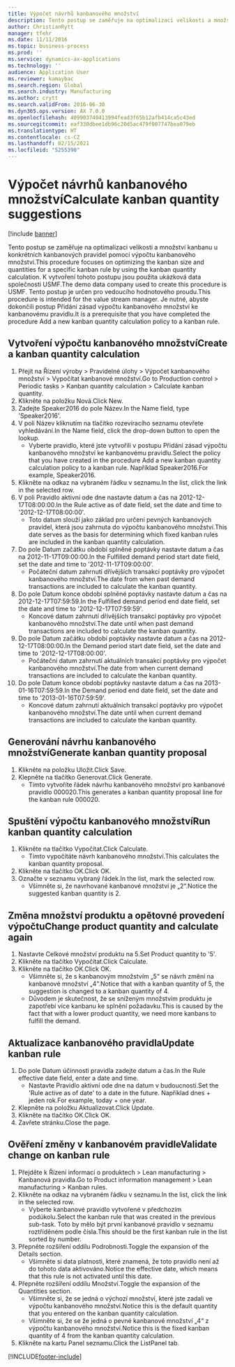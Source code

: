 ```yaml
---
title: Výpočet návrhů kanbanového množství
description: Tento postup se zaměřuje na optimalizaci velikosti a množství kanbanu u konkrétních kanbanových pravidel pomocí výpočtu kanbanového množství.
author: ChristianRytt
manager: tfehr
ms.date: 11/11/2016
ms.topic: business-process
ms.prod: ''
ms.service: dynamics-ax-applications
ms.technology: ''
audience: Application User
ms.reviewer: kamaybac
ms.search.region: Global
ms.search.industry: Manufacturing
ms.author: crytt
ms.search.validFrom: 2016-06-30
ms.dyn365.ops.version: AX 7.0.0
ms.openlocfilehash: 409903740413994fead3f65b12afb414ca5c43ed
ms.sourcegitcommit: eaf330dbee1db96c20d5ac479f007747bea079eb
ms.translationtype: HT
ms.contentlocale: cs-CZ
ms.lasthandoff: 02/15/2021
ms.locfileid: "5255390"
---
```

# <a name="calculate-kanban-quantity-suggestions"></a><span data-ttu-id="e0970-103">Výpočet návrhů kanbanového množství</span><span class="sxs-lookup"><span data-stu-id="e0970-103">Calculate kanban quantity suggestions</span></span>

[!include [banner](../../includes/banner.md)]

<span data-ttu-id="e0970-104">Tento postup se zaměřuje na optimalizaci velikosti a množství kanbanu u konkrétních kanbanových pravidel pomocí výpočtu kanbanového množství.</span><span class="sxs-lookup"><span data-stu-id="e0970-104">This procedure focuses on optimizing the kanban size and quantities for a specific kanban rule by using the kanban quantity calculation.</span></span> <span data-ttu-id="e0970-105">K vytvoření tohoto postupu jsou použita ukázková data společnosti USMF.</span><span class="sxs-lookup"><span data-stu-id="e0970-105">The demo data company used to create this procedure is USMF.</span></span> <span data-ttu-id="e0970-106">Tento postup je určen pro vedoucího hodnotového proudu.</span><span class="sxs-lookup"><span data-stu-id="e0970-106">This procedure is intended for the value stream manager.</span></span> <span data-ttu-id="e0970-107">Je nutné, abyste dokončili postup Přidání zásad výpočtu kanbanového množství ke kanbanovému pravidlu.</span><span class="sxs-lookup"><span data-stu-id="e0970-107">It is a prerequisite that you have completed the procedure Add a new kanban quantity calculation policy to a kanban rule.</span></span>


## <a name="create-a-kanban-quantity-calculation"></a><span data-ttu-id="e0970-108">Vytvoření výpočtu kanbanového množství</span><span class="sxs-lookup"><span data-stu-id="e0970-108">Create a kanban quantity calculation</span></span>
1. <span data-ttu-id="e0970-109">Přejít na Řízení výroby > Pravidelné úlohy > Výpočet kanbanového množství > Vypočítat kanbanové množství.</span><span class="sxs-lookup"><span data-stu-id="e0970-109">Go to Production control > Periodic tasks > Kanban quantity calculation > Calculate kanban quantity.</span></span>
2. <span data-ttu-id="e0970-110">Klikněte na položku Nová.</span><span class="sxs-lookup"><span data-stu-id="e0970-110">Click New.</span></span>
3. <span data-ttu-id="e0970-111">Zadejte Speaker2016 do pole Název.</span><span class="sxs-lookup"><span data-stu-id="e0970-111">In the Name field, type 'Speaker2016'.</span></span>
4. <span data-ttu-id="e0970-112">V poli Název kliknutím na tlačítko rozevíracího seznamu otevřete vyhledávání.</span><span class="sxs-lookup"><span data-stu-id="e0970-112">In the Name field, click the drop-down button to open the lookup.</span></span>
    * <span data-ttu-id="e0970-113">Vyberte pravidlo, které jste vytvořili v postupu Přidání zásad výpočtu kanbanového množství ke kanbanovému pravidlu.</span><span class="sxs-lookup"><span data-stu-id="e0970-113">Select the policy that you have created in the procedure Add a new kanban quantity calculation policy to a kanban rule.</span></span> <span data-ttu-id="e0970-114">Například Speaker2016.</span><span class="sxs-lookup"><span data-stu-id="e0970-114">For example, Speaker2016.</span></span>  
5. <span data-ttu-id="e0970-115">Klikněte na odkaz na vybraném řádku v seznamu.</span><span class="sxs-lookup"><span data-stu-id="e0970-115">In the list, click the link in the selected row.</span></span>
6. <span data-ttu-id="e0970-116">V poli Pravidlo aktivní ode dne nastavte datum a čas na 2012-12-17T08:00:00.</span><span class="sxs-lookup"><span data-stu-id="e0970-116">In the Rule active as of date field, set the date and time to '2012-12-17T08:00:00'.</span></span>
    * <span data-ttu-id="e0970-117">Toto datum slouží jako základ pro určení pevných kanbanových pravidel, která jsou zahrnuta do výpočtu kanbanového množství.</span><span class="sxs-lookup"><span data-stu-id="e0970-117">This date serves as the basis for determining which fixed kanban rules are included in the kanban quantity calculation.</span></span>  
7. <span data-ttu-id="e0970-118">Do pole Datum začátku období splněné poptávky nastavte datum a čas na 2012-11-17T09:00:00.</span><span class="sxs-lookup"><span data-stu-id="e0970-118">In the Fulfilled demand period start date field, set the date and time to '2012-11-17T09:00:00'.</span></span>
    * <span data-ttu-id="e0970-119">Počáteční datum zahrnutí dřívějších transakcí poptávky pro výpočet kanbanového množství.</span><span class="sxs-lookup"><span data-stu-id="e0970-119">The date from when past demand transactions are included to calculate the kanban quantity.</span></span>  
8. <span data-ttu-id="e0970-120">Do pole Datum konce období splněné poptávky nastavte datum a čas na 2012-12-17T07:59:59.</span><span class="sxs-lookup"><span data-stu-id="e0970-120">In the Fulfilled demand period end date field, set the date and time to '2012-12-17T07:59:59'.</span></span>
    * <span data-ttu-id="e0970-121">Koncové datum zahrnutí dřívějších transakcí poptávky pro výpočet kanbanového množství.</span><span class="sxs-lookup"><span data-stu-id="e0970-121">The date until when past demand transactions are included to calculate the kanban quantity.</span></span>  
9. <span data-ttu-id="e0970-122">Do pole Datum začátku období poptávky nastavte datum a čas na 2012-12-17T08:00:00.</span><span class="sxs-lookup"><span data-stu-id="e0970-122">In the Demand period start date field, set the date and time to '2012-12-17T08:00:00'.</span></span>
    * <span data-ttu-id="e0970-123">Počáteční datum zahrnutí aktuálních transakcí poptávky pro výpočet kanbanového množství.</span><span class="sxs-lookup"><span data-stu-id="e0970-123">The date from when current demand transactions are included to calculate the kanban quantity.</span></span>  
10. <span data-ttu-id="e0970-124">Do pole Datum konce období poptávky nastavte datum a čas na 2013-01-16T07:59:59.</span><span class="sxs-lookup"><span data-stu-id="e0970-124">In the Demand period end date field, set the date and time to '2013-01-16T07:59:59'.</span></span>
    * <span data-ttu-id="e0970-125">Koncové datum zahrnutí aktuálních transakcí poptávky pro výpočet kanbanového množství.</span><span class="sxs-lookup"><span data-stu-id="e0970-125">The date until when current demand transactions are included to calculate the kanban quantity.</span></span>  

## <a name="generate-kanban-quantity-proposal"></a><span data-ttu-id="e0970-126">Generování návrhu kanbanového množství</span><span class="sxs-lookup"><span data-stu-id="e0970-126">Generate kanban quantity proposal</span></span>
1. <span data-ttu-id="e0970-127">Klikněte na položku Uložit.</span><span class="sxs-lookup"><span data-stu-id="e0970-127">Click Save.</span></span>
2. <span data-ttu-id="e0970-128">Klepněte na tlačítko Generovat.</span><span class="sxs-lookup"><span data-stu-id="e0970-128">Click Generate.</span></span>
    * <span data-ttu-id="e0970-129">Tímto vytvoříte řádek návrhu kanbanového množství pro kanbanové pravidlo 000020.</span><span class="sxs-lookup"><span data-stu-id="e0970-129">This generates a kanban quantity proposal line for the kanban rule 000020.</span></span>  

## <a name="run-kanban-quantity-calculation"></a><span data-ttu-id="e0970-130">Spuštění výpočtu kanbanového množství</span><span class="sxs-lookup"><span data-stu-id="e0970-130">Run kanban quantity calculation</span></span>
1. <span data-ttu-id="e0970-131">Klikněte na tlačítko Vypočítat.</span><span class="sxs-lookup"><span data-stu-id="e0970-131">Click Calculate.</span></span>
    * <span data-ttu-id="e0970-132">Tímto vypočítáte návrh kanbanového množství.</span><span class="sxs-lookup"><span data-stu-id="e0970-132">This calculates the kanban quantity proposal.</span></span>  
2. <span data-ttu-id="e0970-133">Klikněte na tlačítko OK.</span><span class="sxs-lookup"><span data-stu-id="e0970-133">Click OK.</span></span>
3. <span data-ttu-id="e0970-134">Označte v seznamu vybraný řádek.</span><span class="sxs-lookup"><span data-stu-id="e0970-134">In the list, mark the selected row.</span></span>
    * <span data-ttu-id="e0970-135">Všimněte si, že navrhované kanbanové množství je „2“.</span><span class="sxs-lookup"><span data-stu-id="e0970-135">Notice the suggested kanban quantity is 2.</span></span>  

## <a name="change-product-quantity-and-calculate-again"></a><span data-ttu-id="e0970-136">Změna množství produktu a opětovné provedení výpočtu</span><span class="sxs-lookup"><span data-stu-id="e0970-136">Change product quantity and calculate again</span></span>
1. <span data-ttu-id="e0970-137">Nastavte Celkové množství produktu na 5.</span><span class="sxs-lookup"><span data-stu-id="e0970-137">Set Product quantity to '5'.</span></span>
2. <span data-ttu-id="e0970-138">Klikněte na tlačítko Vypočítat.</span><span class="sxs-lookup"><span data-stu-id="e0970-138">Click Calculate.</span></span>
3. <span data-ttu-id="e0970-139">Klikněte na tlačítko OK.</span><span class="sxs-lookup"><span data-stu-id="e0970-139">Click OK.</span></span>
    * <span data-ttu-id="e0970-140">Všimněte si, že s kanbanovým množstvím „5“ se návrh změní na kanbanové množství „4“.</span><span class="sxs-lookup"><span data-stu-id="e0970-140">Notice that with a kanban quantity of 5, the suggestion is changed to a kanban quantity of 4.</span></span>  
    * <span data-ttu-id="e0970-141">Důvodem je skutečnost, že se sníženým množstvím produktu je zapotřebí více kanbanu ke splnění požadavku.</span><span class="sxs-lookup"><span data-stu-id="e0970-141">This is caused by the fact that with a lower product quantity, we need more kanbans to fulfill the demand.</span></span>  

## <a name="update-kanban-rule"></a><span data-ttu-id="e0970-142">Aktualizace kanbanového pravidla</span><span class="sxs-lookup"><span data-stu-id="e0970-142">Update kanban rule</span></span>
1. <span data-ttu-id="e0970-143">Do pole Datum účinnosti pravidla zadejte datum a čas.</span><span class="sxs-lookup"><span data-stu-id="e0970-143">In the Rule effective date field, enter a date and time.</span></span>
    * <span data-ttu-id="e0970-144">Nastavte Pravidlo aktivní ode dne na datum v budoucnosti.</span><span class="sxs-lookup"><span data-stu-id="e0970-144">Set the 'Rule active as of date' to a date in the future.</span></span> <span data-ttu-id="e0970-145">Například dnes + jeden rok.</span><span class="sxs-lookup"><span data-stu-id="e0970-145">For example, today + one year.</span></span>  
2. <span data-ttu-id="e0970-146">Klepněte na položku Aktualizovat.</span><span class="sxs-lookup"><span data-stu-id="e0970-146">Click Update.</span></span>
3. <span data-ttu-id="e0970-147">Klikněte na tlačítko OK.</span><span class="sxs-lookup"><span data-stu-id="e0970-147">Click OK.</span></span>
4. <span data-ttu-id="e0970-148">Zavřete stránku.</span><span class="sxs-lookup"><span data-stu-id="e0970-148">Close the page.</span></span>

## <a name="validate-change-on-kanban-rule"></a><span data-ttu-id="e0970-149">Ověření změny v kanbanovém pravidle</span><span class="sxs-lookup"><span data-stu-id="e0970-149">Validate change on kanban rule</span></span>
1. <span data-ttu-id="e0970-150">Přejděte k Řízení informací o produktech > Lean manufacturing > Kanbanová pravidla.</span><span class="sxs-lookup"><span data-stu-id="e0970-150">Go to Product information management > Lean manufacturing > Kanban rules.</span></span>
2. <span data-ttu-id="e0970-151">Klikněte na odkaz na vybraném řádku v seznamu.</span><span class="sxs-lookup"><span data-stu-id="e0970-151">In the list, click the link in the selected row.</span></span>
    * <span data-ttu-id="e0970-152">Vyberte kanbanové pravidlo vytvořené v předchozím podúkolu.</span><span class="sxs-lookup"><span data-stu-id="e0970-152">Select the kanban rule that was created in the previous sub-task.</span></span> <span data-ttu-id="e0970-153">Toto by mělo být první kanbanové pravidlo v seznamu roztříděném podle čísla.</span><span class="sxs-lookup"><span data-stu-id="e0970-153">This should be the first kanban rule in the list sorted by number.</span></span>  
3. <span data-ttu-id="e0970-154">Přepněte rozšíření oddílu Podrobnosti.</span><span class="sxs-lookup"><span data-stu-id="e0970-154">Toggle the expansion of the Details section.</span></span>
    * <span data-ttu-id="e0970-155">Všimněte si data platnosti, které znamená, že toto pravidlo není až do tohoto data aktivováno.</span><span class="sxs-lookup"><span data-stu-id="e0970-155">Notice the effective date, which means that this rule is not activated until this date.</span></span>  
4. <span data-ttu-id="e0970-156">Přepněte rozšíření oddílu Množství.</span><span class="sxs-lookup"><span data-stu-id="e0970-156">Toggle the expansion of the Quantities section.</span></span>
    * <span data-ttu-id="e0970-157">Všimněte si, že se jedná o výchozí množství, které jste zadali ve výpočtu kanbanového množství.</span><span class="sxs-lookup"><span data-stu-id="e0970-157">Notice this is the default quantity that you entered on the kanban quantity calculation.</span></span>  
    * <span data-ttu-id="e0970-158">Všimněte si, že se že jedná o pevné kanbanové množství „4“ z výpočtu kanbanového množství.</span><span class="sxs-lookup"><span data-stu-id="e0970-158">Notice this is the fixed kanban quantity of 4 from the kanban quantity calculation.</span></span>  
5. <span data-ttu-id="e0970-159">Klikněte na kartu Panel seznamu.</span><span class="sxs-lookup"><span data-stu-id="e0970-159">Click the ListPanel tab.</span></span>



[!INCLUDE[footer-include](../../../includes/footer-banner.md)]